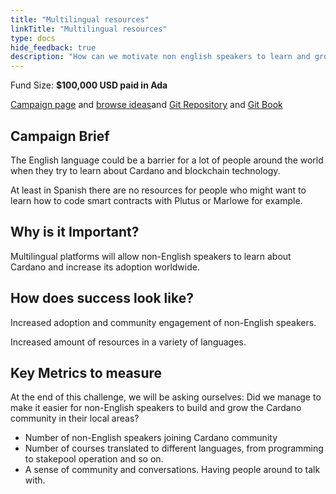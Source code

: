 ```yaml
---
title: "Multilingual resources"
linkTitle: "Multilingual resources"
type: docs
hide_feedback: true
description: "How can we motivate non english speakers to learn and grow Cardano ecosystem in the next 3-6 months?"
---
```

Fund Size: **$100,000 USD paid in Ada**

[Campaign page](https://cardano.ideascale.com/a/campaign-home/26252) and [browse ideas](https://cardano.ideascale.com/a/ideas/top/campaign-filter/byids/campaigns/26252/stage/unspecified)and [Git Repository](https://github.com/Catalyst-Challenges/F7-Multilingual-resources) and [Git Book](https://quality-assurance-dao.gitbook.io/catalyst-fund-7-challenges/fund-7/multilingual-resources)

## Campaign Brief
The English language could be a barrier for a lot of people around the world when they try to learn about Cardano and blockchain technology.

At least in Spanish there are no resources for people who might want to learn how to code smart contracts with Plutus or Marlowe for example.


## Why is it Important?
Multilingual platforms will allow non-English speakers to learn about Cardano and increase its adoption worldwide.


## How does success look like?
Increased adoption and community engagement of non-English speakers.

Increased amount of resources in a variety of languages.

## Key Metrics to measure
At the end of this challenge, we will be asking ourselves: Did we manage to make it easier for non-English speakers to build and grow the Cardano community in their local areas?

- Number of non-English speakers joining Cardano community
- Number of courses translated to different languages, from programming to stakepool operation and so on.
- A sense of community and conversations. Having people around to talk with.

